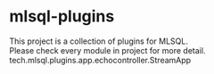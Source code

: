 # mlsql-plugins
This project is a collection of plugins for MLSQL.  
Please check every module in project for more detail.
tech.mlsql.plugins.app.echocontroller.StreamApp